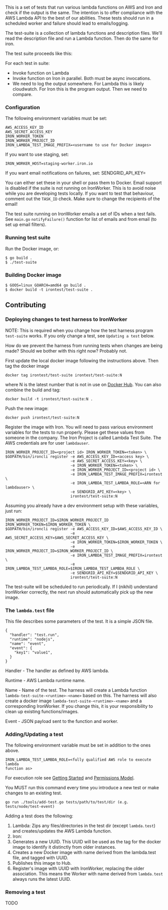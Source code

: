 This is a set of tests that run various lambda functions on AWS and Iron and
check if the output is the same. The intention is to offer compliance with the
AWS Lambda API to the best of our abilities. These tests should run in
a scheduled worker and failure should lead to emails/logging.

The test-suite is a collection of lambda functions and description
files. We'll read the description file and run a Lambda function. Then
do the same for iron.

The test suite proceeds like this:

For each test in suite:
- Invoke function on Lambda
- Invoke function on Iron in parallel. Both must be async invocations.
- We need to log the output somewhere. For Lambda this is likely cloudwatch.
  For Iron this is the program output. Then we need to compare.

### Configuration

The following environment variables must be set:

    AWS_ACCESS_KEY_ID
    AWS_SECRET_ACCESS_KEY
    IRON_WORKER_TOKEN
    IRON_WORKER_PROJECT_ID
    IRON_LAMBDA_TEST_IMAGE_PREFIX=<username to use for Docker images>

If you want to use staging, set:

    IRON_WORKER_HOST=staging-worker.iron.io

If you want email notifications on failures, set:
    SENDGRID_API_KEY=<key>

You can either set these in your shell or pass them to Docker.
Email support is disabled if the suite is not running on IronWorker. This is to
avoid noise while you are developing tests locally. If you want to test that
behaviour, comment out the `TASK_ID` check. Make sure to change the recipients
of the email!

The test suite running on IronWorker emails a set of IDs when a test fails.
See `main.go` `notifyFailure()` function for list of emails and from email (to
set up email filters).

### Running test suite

Run the Docker image, or:

    $ go build .
    $ ./test-suite

### Building Docker image

    $ GOOS=linux GOARCH=amd64 go build .
    $ docker build -t irontest/test-suite .

Contributing
------------

### Deploying changes to test harness to IronWorker

NOTE: This is required when you change how the test harness program
`test-suite` works. If you only change a test, see `Updating a test`
below.

How do we prevent the harness from running tests when changes are being made?
Should we bother with this right now? Probably not.

First update the local docker image following the instructions above. Then tag
the docker image

    docker tag irontest/test-suite irontest/test-suite:N

where N is the latest number that is not in use on [Docker
Hub](https://hub.docker.com/r/irontest/test-suite/tags/). You can also combine
the build and tag:

    docker build -t irontest/test-suite:N .

Push the new image:

    docker push irontest/test-suite:N

Register the image with Iron. You will need to pass various environment
variables for the tests to run properly. Please get these values from someone
in the company. The Iron Project is called Lambda Test Suite. The AWS
credentials are for user `lambdauser`.

    IRON_WORKER_PROJECT_ID=<project id> IRON_WORKER_TOKEN=<token> \
    $GOPATH/bin/ironcli register -e AWS_ACCESS_KEY_ID=<access key> \
                                 -e AWS_SECRET_ACCESS_KEY=<key> \
                                 -e IRON_WORKER_TOKEN=<token> \
                                 -e IRON_WORKER_PROJECT_ID=<project id> \
                                 -e IRON_LAMBDA_TEST_IMAGE_PREFIX=irontest \
                                 -e IRON_LAMBDA_TEST_LAMBDA_ROLE=<ARN for lambdauser> \
                                 -e SENDGRID_API_KEY=<key> \
                                 irontest/test-suite:N

Assuming you already have a dev environment setup with these variables, just
run:

    IRON_WORKER_PROJECT_ID=$IRON_WORKER_PROJECT_ID IRON_WORKER_TOKEN=$IRON_WORKER_TOKEN \
    $GOPATH/bin/ironcli register -e AWS_ACCESS_KEY_ID=$AWS_ACCESS_KEY_ID \
                                 -e AWS_SECRET_ACCESS_KEY=$AWS_SECRET_ACCESS_KEY \
                                 -e IRON_WORKER_TOKEN=$IRON_WORKER_TOKEN \
                                 -e IRON_WORKER_PROJECT_ID=$IRON_WORKER_PROJECT_ID \
                                 -e IRON_LAMBDA_TEST_IMAGE_PREFIX=irontest \
                                 -e IRON_LAMBDA_TEST_LAMBDA_ROLE=$IRON_LAMBDA_TEST_LAMBDA_ROLE \
                                 -e SENDGRID_API_KEY=$SENDGRID_API_KEY \
                                 irontest/test-suite:N

The test-suite will be scheduled to run periodically. If I (nikhil) understand
IronWorker correctly, the next run should automatically pick up the new image.

### The `lambda.test` file

This file describes some parameters of the test. It is a simple JSON file.

    {
      "handler": "test.run",
      "runtime": "nodejs",
      "name": "event",
      "event": {
        "key1": "value1",
      }
    }

Handler - The handler as defined by AWS lambda.

Runtime - AWS Lambda runtime name.

Name - Name of the test. The harness will create a Lambda function
`lambda-test-suite-<runtime>-<name>` based on this. The harness will also
create a docker image `lambda-test-suite-<runtime>-<name>` and a corresponding
IronWorker. If you change this, it is your responsibility to clean up existing
functions/images.

Event - JSON payload sent to the function and worker.

### Adding/Updating a test

The following environment variable must be set in addition to the ones above.

    IRON_LAMBDA_TEST_LAMBDA_ROLE=<fully qualified AWS role to execute lambda
    function as>

For execution role see [Getting Started][gs] and [Permissions Model][pm].

[gs]: http://docs.aws.amazon.com/lambda/latest/dg/get-started-create-function.html
[pm]: http://docs.aws.amazon.com/lambda/latest/dg/intro-permission-model.html

You MUST run this command every time you introduce a new test or make changes to an
existing test.

    go run ./tools/add-test.go tests/path/to/test/dir (e.g. tests/node/test-event)

Adding a test does the following:

1. Lambda: Zips any files/directories in the test dir (except `lambda.test`) and
   creates/updates the AWS Lambda function.
1. Iron:
  1. Generates a new UUID. This UUID will be used as the tag for the docker
     image to identify it distinctly from older instances.
  2. Creates a new Docker image with name derived from the lambda.test file,
     and tagged with UUID.
  3. Publishes this image to Hub.
  4. Register's image with UUID with IronWorker, replacing the older
     association. This means the Worker with name derived from `lambda.test`
     always runs the latest UUID.

### Removing a test

TODO
